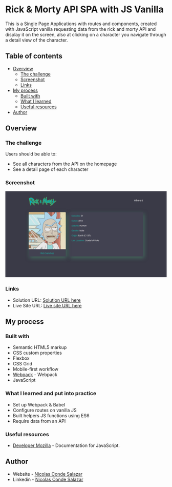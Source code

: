 # Rick & Morty API SPA with JS Vanilla

This is a Single Page Applications with routes and components, created with JavaScript vanilla requesting data from the rick and morty API and display it on the screen, also at clicking on a character you navigate through a detail view of the character.

## Table of contents

- [Overview](#overview)
  - [The challenge](#the-challenge)
  - [Screenshot](#screenshot)
  - [Links](#links)
- [My process](#my-process)
  - [Built with](#built-with)
  - [What I learned](#what-i-learned)
  - [Useful resources](#useful-resources)
- [Author](#author)


## Overview

### The challenge

Users should be able to:

- See all characters from the API on the homepage
- See a detail page of each character

### Screenshot

![](./public/preview.png)

### Links

- Solution URL: [Solution URL here](https://github.com/ncondes/rick-and-morty-spa-js-vanilla)
- Live Site URL: [Live site URL here](https://ncondes.github.io/rick-and-morty-spa-js-vanilla/dist/)

## My process

### Built with

- Semantic HTML5 markup
- CSS custom properties
- Flexbox
- CSS Grid
- Mobile-first workflow
- [Webpack](https://webpack.js.org/) - Webpack
- JavaScript

### What I learned and put into practice

- Set up Webpack & Babel
- Configure routes on vanilla JS
- Built helpers JS functions using ES6
- Require data from an API

### Useful resources

- [Developer Mozilla](https://developer.mozilla.org/en-US/) - Documentation for JavaScript.

## Author

- Website - [Nicolas Conde Salazar](https://www.ncondes.com)
- Linkedin - [Nicolas Conde Salazar](https://www.linkedin.com/in/ncondes/)

